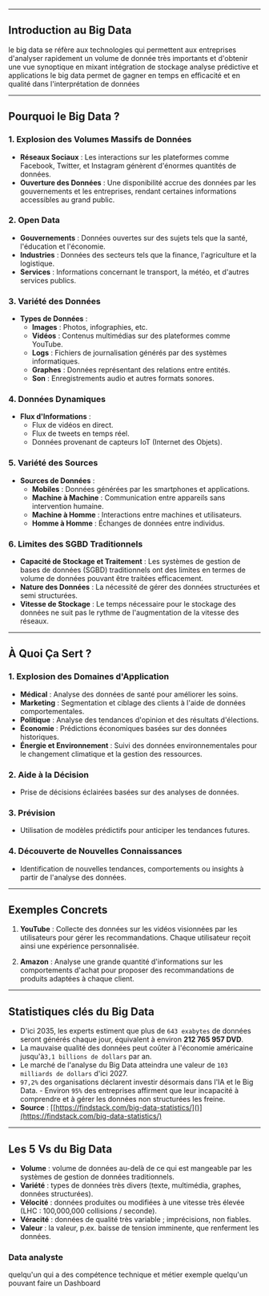 
---
## Introduction au Big Data

le big data se réfère aux technologies qui permettent aux entreprises d'analyser rapidement un volume de donnée très importants et d'obtenir une vue synoptique en mixant intégration de stockage analyse prédictive et applications le big data permet de gagner en temps en efficacité et en qualité dans l'interprétation de données 

---

## Pourquoi le Big Data ?

### 1. Explosion des Volumes Massifs de Données
- **Réseaux Sociaux** : Les interactions sur les plateformes comme Facebook, Twitter, et Instagram génèrent d'énormes quantités de données.
- **Ouverture des Données** : Une disponibilité accrue des données par les gouvernements et les entreprises, rendant certaines informations accessibles au grand public.

### 2. Open Data
- **Gouvernements** : Données ouvertes sur des sujets tels que la santé, l'éducation et l'économie.
- **Industries** : Données des secteurs tels que la finance, l'agriculture et la logistique.
- **Services** : Informations concernant le transport, la météo, et d'autres services publics.

### 3. Variété des Données
- **Types de Données** :
  - **Images** : Photos, infographies, etc.
  - **Vidéos** : Contenus multimédias sur des plateformes comme YouTube.
  - **Logs** : Fichiers de journalisation générés par des systèmes informatiques.
  - **Graphes** : Données représentant des relations entre entités.
  - **Son** : Enregistrements audio et autres formats sonores.

### 4. Données Dynamiques
- **Flux d'Informations** : 
  - Flux de vidéos en direct.
  - Flux de tweets en temps réel.
  - Données provenant de capteurs IoT (Internet des Objets).

### 5. Variété des Sources
- **Sources de Données** :
  - **Mobiles** : Données générées par les smartphones et applications.
  - **Machine à Machine** : Communication entre appareils sans intervention humaine.
  - **Machine à Homme** : Interactions entre machines et utilisateurs.
  - **Homme à Homme** : Échanges de données entre individus.

### 6. Limites des SGBD Traditionnels
- **Capacité de Stockage et Traitement** : Les systèmes de gestion de bases de données (SGBD) traditionnels ont des limites en termes de volume de données pouvant être traitées efficacement.
- **Nature des Données** : La nécessité de gérer des données structurées et semi structurées.
- **Vitesse de Stockage** : Le temps nécessaire pour le stockage des données ne suit pas le rythme de l'augmentation de la vitesse des réseaux.

---

## À Quoi Ça Sert ?

### 1. Explosion des Domaines d'Application
- **Médical** : Analyse des données de santé pour améliorer les soins.
- **Marketing** : Segmentation et ciblage des clients à l'aide de données comportementales.
- **Politique** : Analyse des tendances d'opinion et des résultats d'élections.
- **Économie** : Prédictions économiques basées sur des données historiques.
- **Énergie et Environnement** : Suivi des données environnementales pour le changement climatique et la gestion des ressources.

### 2. Aide à la Décision
- Prise de décisions éclairées basées sur des analyses de données.

### 3. Prévision
- Utilisation de modèles prédictifs pour anticiper les tendances futures.

### 4. Découverte de Nouvelles Connaissances
- Identification de nouvelles tendances, comportements ou insights à partir de l'analyse des données.

---

## Exemples Concrets

1. **YouTube** : Collecte des données sur les vidéos visionnées par les utilisateurs pour gérer les recommandations. Chaque utilisateur reçoit ainsi une expérience personnalisée.

2. **Amazon** : Analyse une grande quantité d'informations sur les comportements d'achat pour proposer des recommandations de produits adaptées à chaque client.

---

## Statistiques clés du Big Data

- D'ici 2035, les experts estiment que plus de `643 exabytes` de données seront générés chaque jour, équivalent à environ **212 765 957 DVD**. 
-  La mauvaise qualité des données peut coûter à l'économie américaine jusqu'à`3,1 billions de dollars` par an.
-  Le marché de l'analyse du Big Data atteindra une valeur de `103 milliards de dollars` d'ici 2027. 
-  `97,2%` des organisations déclarent investir désormais dans l'IA et le Big Data. - Environ `95%` des entreprises affirment que leur incapacité à comprendre et à gérer les données non structurées les freine. 
- **Source** : [[https://findstack.com/big-data-statistics/]()](https://findstack.com/big-data-statistics/)

---

## Les 5 Vs du Big Data 

- **Volume** : volume de données au-delà de ce qui est mangeable par les systèmes de gestion de données traditionnels.
- **Variété** : types de données très divers (texte, multimédia, graphes, données structurées).
- **Vélocité** : données produites ou modifiées à une vitesse très élevée (LHC : 100,000,000 collisions / seconde).
- **Véracité** : données de qualité très variable ; imprécisions, non fiables.
- **Valeur** : la valeur, p.ex. baisse de tension imminente, que renferment les données. 
### Data analyste

quelqu'un qui a des compétence technique et métier exemple quelqu'un pouvant faire un Dashboard
